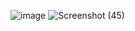 ![image](https://github.com/user-attachments/assets/633b6092-bd29-48d8-a8b0-76ea7a3f8db9)
![Screenshot (45)](https://github.com/user-attachments/assets/ac162dc5-da72-449c-b80b-0b5a197fe134)
